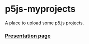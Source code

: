 # p5js-myprojects
A place to upload some p5.js projects.

### [Presentation page](https://bleuje.github.io/p5js-myprojects/index.html)
